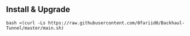 
## Install & Upgrade

```
bash <(curl -Ls https://raw.githubusercontent.com/0fariid0/Backhaul-Tunnel/master/main.sh)
```

